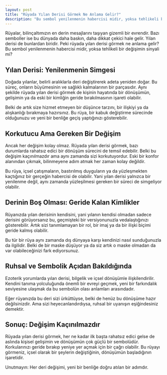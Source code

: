 ```yaml
---
layout: post
title: "Rüyada Yılan Derisi Görmek Ne Anlama Gelir?"
description: "Bu sembol yenilenmenin habercisi midir, yoksa tehlikeli bir değişimin sinyali mi?"
---
```


Rüyalar, bilinçaltımızın en derin mesajlarını taşıyan gizemli bir evrendir. Bazı semboller ise bu dünyada daha baskın, daha dikkat çekici hale gelir. Yılan derisi de bunlardan biridir. Peki rüyada yılan derisi görmek ne anlama gelir? Bu sembol yenilenmenin habercisi midir, yoksa tehlikeli bir değişimin sinyali mi?

## Yılan Derisi: Yenilenmenin Simgesi

Doğada yılanlar, belirli aralıklarla deri değiştirerek adeta yeniden doğar. Bu süreç, onların büyümesinin ve sağlıklı kalmalarının bir parçasıdır. Aynı şekilde rüyada yılan derisi görmek de kişinin hayatında bir dönüşümün, gelişimin ya da eski bir kimliğin geride bırakılmasının işareti olabilir.

Belki de artık size hizmet etmeyen bir düşünce tarzını, bir ilişkiyi ya da alışkanlığı bırakmaya hazırsınız. Bu rüya, bir kabuk değiştirme sürecinde olduğunuzu ve yeni bir benliğe geçiş yaptığınızı gösterebilir.

## Korkutucu Ama Gereken Bir Değişim

Ancak her değişim kolay olmaz. Rüyada yılan derisi görmek, bazı durumlarda rahatsız edici bir dönüşüm sürecini de temsil edebilir. Belki bu değişim kaçınılmazdır ama aynı zamanda sizi korkutuyordur. Eski bir konfor alanından çıkmak, bilinmeyene adım atmak her zaman kolay değildir.

Bu rüya, içsel çatışmaların, bastırılmış duyguların ya da yüzleşmekten kaçtığınız bir gerçeğin habercisi de olabilir. Yani yılan derisi yalnızca bir yenilenme değil, aynı zamanda yüzleşilmesi gereken bir süreci de simgeliyor olabilir.

## Derinin Boş Olması: Geride Kalan Kimlikler

Rüyanızda yılan derisinin kendisini, yani yılanın kendisi olmadan sadece derisini görüyorsanız bu, geçmişteki bir versiyonunuzla vedalaştığınızı gösterebilir. Artık sizi tanımlamayan bir rol, bir imaj ya da bir ilişki biçimi geride kalmış olabilir.

Bu tür bir rüya aynı zamanda dış dünyaya karşı kendinizi nasıl sunduğunuzla da ilgilidir. Belki de bir maske düşüyor ya da siz artık o maske olmadan da var olabileceğinizi fark ediyorsunuz.

## Ruhsal ve Sembolik Açıdan Bakıldığında

Ezoterik yorumlarda yılan derisi, bilgelik ve içsel dönüşümle ilişkilendirilir. Kendini tanıma yolculuğunda önemli bir evreyi geçmek, yeni bir farkındalık seviyesine ulaşmak da bu sembolün olası anlamları arasındadır.

Eğer rüyanızda bu deri sizi ürküttüyse, belki de henüz bu dönüşüme hazır değilsinizdir. Ama sizi heyecanlandırdıysa, ruhsal bir uyanışın eşiğindesiniz demektir.

## Sonuç: Değişim Kaçınılmazdır

Rüyada yılan derisi görmek, her ne kadar ilk başta rahatsız edici gelse de aslında kişisel gelişimin ve dönüşümün çok güçlü bir sembolüdür. Korkularınızı geride bırakıp yeniye yer açmak için bir çağrı olabilir. Bu rüyayı görmeniz, içsel olarak bir şeylerin değiştiğinin, dönüşümün başladığının işaretidir.

Unutmayın: Her deri değişimi, yeni bir benliğe doğru atılan bir adımdır.
